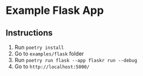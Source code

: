 # Example Flask App

## Instructions
1. Run `poetry install`
2. Go to `examples/flask` folder
3. Run `poetry run flask --app flaskr run --debug`
4. Go to `http://localhost:5000/`
